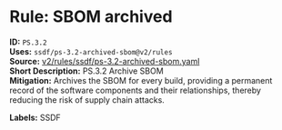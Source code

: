 # Rule: SBOM archived  
**ID:** `PS.3.2`  
**Uses:** `ssdf/ps-3.2-archived-sbom@v2/rules`  
**Source:** [v2/rules/ssdf/ps-3.2-archived-sbom.yaml](https://github.com/scribe-public/sample-policies/v2/rules/ssdf/ps-3.2-archived-sbom.yaml)  
**Short Description:** PS.3.2 Archive SBOM  
**Mitigation:** Archives the SBOM for every build, providing a permanent record of the software components and their relationships, thereby reducing the risk of supply chain attacks.
  
**Labels:** SSDF  


